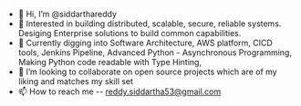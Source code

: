 - 👋 Hi, I’m @siddarthareddy
- 👀 Interested in building distributed, scalable, secure, reliable systems. Desiging Enterprise solutions to build common capabilities.
- 🌱 Currently digging into Software Architecture, AWS platform, CICD tools, Jenkins Pipeline, Advanced Python - Asynchronous Programming, Making Python code readable with Type Hinting,
- 💞️ I’m looking to collaborate on open source projects which are of my liking and matches my skill set
- 📫 How to reach me -- reddy.siddartha53@gmail.com

<!---
siddarthareddy/siddarthareddy is a ✨ special ✨ repository because its `README.md` (this file) appears on your GitHub profile.
You can click the Preview link to take a look at your changes.
--->
